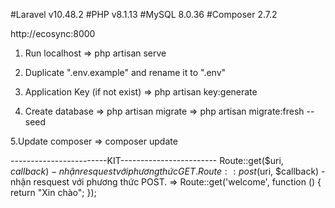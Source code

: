 #Laravel v10.48.2
#PHP v8.1.13
#MySQL 8.0.36
#Composer 2.7.2

http://ecosync:8000

1. Run localhost
   => php artisan serve

2. Duplicate ".env.example" and rename it to ".env"

3. Application Key (if not exist)
   => php artisan key:generate

4. Create database
   => php artisan migrate
   => php artisan migrate:fresh --seed

5.Update composer
   => composer update

------------------------KIT------------------------
Route::get($uri, $callback) - nhận resquest với phương thức GET.
Route::post($uri, $callback) - nhận resquest với phương thức POST.
=> Route::get('welcome', function () {
return "Xin chào";
});
